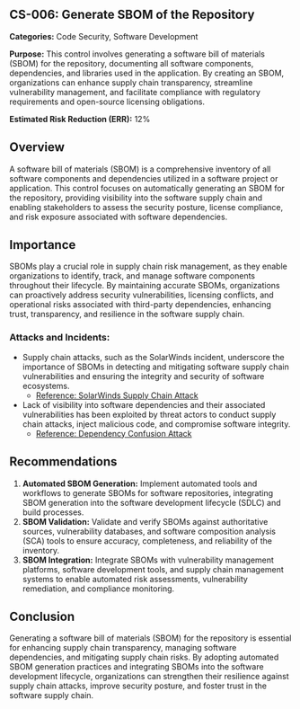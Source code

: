 ## CS-006: Generate SBOM of the Repository

**Categories:** Code Security, Software Development

**Purpose:** This control involves generating a software bill of materials (SBOM) for the repository, documenting all software components, dependencies, and libraries used in the application. By creating an SBOM, organizations can enhance supply chain transparency, streamline vulnerability management, and facilitate compliance with regulatory requirements and open-source licensing obligations.

**Estimated Risk Reduction (ERR):** 12%

## Overview
A software bill of materials (SBOM) is a comprehensive inventory of all software components and dependencies utilized in a software project or application. This control focuses on automatically generating an SBOM for the repository, providing visibility into the software supply chain and enabling stakeholders to assess the security posture, license compliance, and risk exposure associated with software dependencies.

## Importance
SBOMs play a crucial role in supply chain risk management, as they enable organizations to identify, track, and manage software components throughout their lifecycle. By maintaining accurate SBOMs, organizations can proactively address security vulnerabilities, licensing conflicts, and operational risks associated with third-party dependencies, enhancing trust, transparency, and resilience in the software supply chain.

### Attacks and Incidents:
- Supply chain attacks, such as the SolarWinds incident, underscore the importance of SBOMs in detecting and mitigating software supply chain vulnerabilities and ensuring the integrity and security of software ecosystems.
  - [Reference: SolarWinds Supply Chain Attack](https://www.securityweek.com/solarwinds-supply-chain-attack-impact-cybersecurity-industry)
- Lack of visibility into software dependencies and their associated vulnerabilities has been exploited by threat actors to conduct supply chain attacks, inject malicious code, and compromise software integrity.
  - [Reference: Dependency Confusion Attack](https://www.securityweek.com/researcher-hacks-35-tech-firms-novel-supply-chain-attack)

## Recommendations
1. **Automated SBOM Generation:** Implement automated tools and workflows to generate SBOMs for software repositories, integrating SBOM generation into the software development lifecycle (SDLC) and build processes.
2. **SBOM Validation:** Validate and verify SBOMs against authoritative sources, vulnerability databases, and software composition analysis (SCA) tools to ensure accuracy, completeness, and reliability of the inventory.
3. **SBOM Integration:** Integrate SBOMs with vulnerability management platforms, software development tools, and supply chain management systems to enable automated risk assessments, vulnerability remediation, and compliance monitoring.

## Conclusion
Generating a software bill of materials (SBOM) for the repository is essential for enhancing supply chain transparency, managing software dependencies, and mitigating supply chain risks. By adopting automated SBOM generation practices and integrating SBOMs into the software development lifecycle, organizations can strengthen their resilience against supply chain attacks, improve security posture, and foster trust in the software supply chain.
